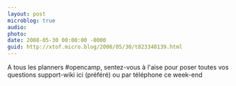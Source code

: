 ```yaml
---
layout: post
microblog: true
audio: 
photo: 
date: 2008-05-30 00:00:00 -0000
guid: http://xtof.micro.blog/2008/05/30/t823340139.html
---
```

A tous les planners #opencamp, sentez-vous à l'aise pour poser toutes vos questions support-wiki ici (préféré) ou par téléphone ce week-end
